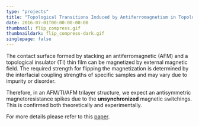 ```yaml
---
type: "projects"
title: "Topological Transitions Induced by Antiferromagnetism in Topological Insulator"
date: 2016-07-01T00:00:00-00:00
thumbnail: flip_compress.gif
thumbnaildark: flip_compress-dark.gif
singlepage: false
---
```


The contact surface formed by stacking an antiferromagnetic (AFM) and a topological insulator (TI) thin film can be magnetized by external magnetic field. The required strength for flipping the magnetization is determined by the interfacial coupling strengths of specific samples and may vary due to impurity or disorder. 

Therefore, in an AFM/TI/AFM trilayer structure, we expect an antisymmetric magnetoresistance spikes due to the **unsynchronized** magnetic switchings. This is confirmed both theoretically and experimentally.

For more details please refer to this [paper](https://journals.aps.org/prl/abstract/10.1103/PhysRevLett.121.096802).

<!--more--> 
